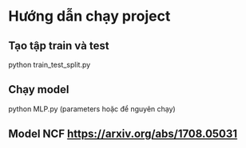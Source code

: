 # Hướng dẫn chạy project


## Tạo tập train và test
python train_test_split.py

## Chạy model 
python MLP.py (parameters hoặc để nguyên chạy)

## Model NCF https://arxiv.org/abs/1708.05031


